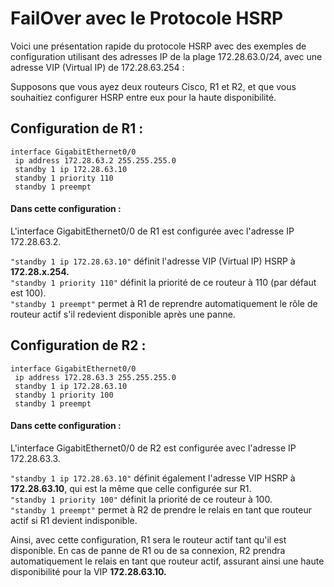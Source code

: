 # FailOver avec le Protocole HSRP

Voici une présentation rapide du protocole HSRP avec des exemples de configuration utilisant des adresses IP de la plage 172.28.63.0/24, avec une adresse VIP (Virtual IP) de 172.28.63.254 :

Supposons que vous ayez deux routeurs Cisco, R1 et R2, et que vous souhaitiez configurer HSRP entre eux pour la haute disponibilité.

## Configuration de R1 :
```
interface GigabitEthernet0/0
 ip address 172.28.63.2 255.255.255.0
 standby 1 ip 172.28.63.10
 standby 1 priority 110
 standby 1 preempt
```

#### Dans cette configuration :

L'interface GigabitEthernet0/0 de R1 est configurée avec l'adresse IP 172.28.63.2.<br>

```"standby 1 ip 172.28.63.10"``` définit l'adresse VIP (Virtual IP) HSRP à **172.28.x.254.**<br>
```"standby 1 priority 110"``` définit la priorité de ce routeur à 110 (par défaut est 100).<br>
```"standby 1 preempt"``` permet à R1 de reprendre automatiquement le rôle de routeur actif s'il redevient disponible après une panne.<br>


## Configuration de R2 :
```
interface GigabitEthernet0/0
 ip address 172.28.63.3 255.255.255.0
 standby 1 ip 172.28.63.10
 standby 1 priority 100
 standby 1 preempt
```

#### Dans cette configuration :

L'interface GigabitEthernet0/0 de R2 est configurée avec l'adresse IP 172.28.63.3.<br>

```"standby 1 ip 172.28.63.10"``` définit également l'adresse VIP HSRP à **172.28.63.10**, qui est la même que celle configurée sur R1.<br>
```"standby 1 priority 100"``` définit la priorité de ce routeur à 100.<br>
```"standby 1 preempt"``` permet à R2 de prendre le relais en tant que routeur actif si R1 devient indisponible.<br>


Ainsi, avec cette configuration, R1 sera le routeur actif tant qu'il est disponible. En cas de panne de R1 ou de sa connexion, R2 prendra automatiquement le relais en tant que routeur actif, assurant ainsi une haute disponibilité pour la VIP **172.28.63.10.**